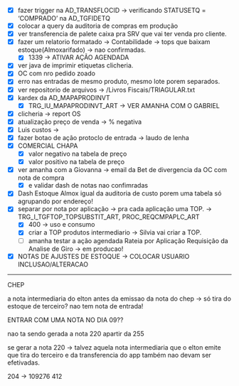 - [x] fazer trigger na AD_TRANSFLOCID → verificando STATUSETQ = ‘COMPRADO’ na AD_TGFIDETQ
- [x] colocar a query da auditoria de compras em produção
- [x] ver transferencia de palete caixa pra SRV que vai ter venda pro cliente.
- [x] fazer um relatorio formatado → Contabilidade → tops que baixam estoque(Almoxarifado) → nao confirmadas.
	- [x] 1339 → ATIVAR AÇÃO AGENDADA
- [x] ver java de imprimir etiquetas clicheria.
- [x] OC com nro pedido zoado
- [x] erro nas entradas de mesmo produto, mesmo lote porem separados.
- [x] ver repositorio de arquivos → /Livros Fiscais/TRIAGULAR.txt
- [x] kardex da AD_MAPAPRODINVT
	- [x] TRG_IU_MAPAPRODINVT_ART → VER AMANHA COM  O GABRIEL
- [x] clicheria → report OS
- [x] atualização preço de venda → % negativa
- [x] Luis custos → 
- [x] fazer botao de ação protoclo de entrada → laudo de lenha
- [x] COMERCIAL CHAPA
	- [x] valor negativo na tabela de preço
	- [x] valor positivo na tabela de preço
- [x] ver amanha com a Giovanna → email da Bet de divergencia da OC com nota de compra
	- [x] e validar dash de notas nao confimradas
- [x] Dash Estoque Almox igual da auditoria de custo porem uma tabela só agrupando por endereço!
- [x] separar por nota por aplicação → pra cada aplicação uma TOP. → TRG_I_TGFTOP_TOPSUBSTIT_ART, PROC_REQCMPAPLC_ART
	- [x] 400 → uso e consumo
	- [x] criar a TOP produtos intermediario → Silvia vai criar a TOP. 
	- [ ] amanha testar a ação agendada Rateia por Aplicação Requisição da Analise de Giro → em producao!
- [x] NOTAS DE AJUSTES DE ESTOQUE → COLOCAR USUARIO INCLUSAO/ALTERACAO
---

CHEP

a nota intermediaria do elton antes da emissao da nota do chep → só tira do estoque de terceiro?
nao tem nota de entrada!

ENTRAR COM UMA NOTA NO DIA 09??

nao ta sendo gerada a nota 220 apartir da 255

se gerar a nota 220 → talvez aquela nota intermediaria que o elton emite que tira do terceiro e da transferencia do app também nao devam ser efetivadas.

204 → 109276
412